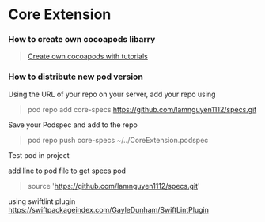 #  Core Extension

### How to create own cocoapods libarry
> [Create own cocoapods with tutorials](https://medium.com/@jeantimex/create-your-own-cocoapods-library-da589d5cd270#:~:text=Implement%20the%20pod,-It's%20time%20to&text=In%20the%20project%20navigator%2C%20right,shown%20in%20the%20screenshot%20below.)

### How to distribute new pod version
Using the URL of your repo on your server, add your repo using

> pod repo add core-specs https://github.com/lamnguyen1112/specs.git

Save your Podspec and add to the repo

> pod repo push core-specs ~/../CoreExtension.podspec

Test pod in project

add line to pod file to get specs pod 

> source 'https://github.com/lamnguyen1112/specs.git'

using swiftlint plugin
https://swiftpackageindex.com/GayleDunham/SwiftLintPlugin

